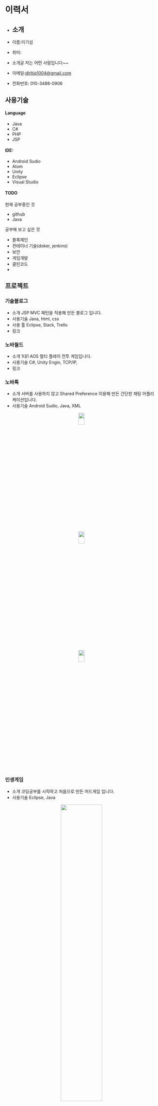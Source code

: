 # 이력서

+ ## 소개
+ 이름:이기섭
+ 취미: 

+ 소개글 저는 어떤 사람입니다~~

+ 이메일:dlrltjq1004@gmail.com
+ 전화번호: 010-3488-0906

## 사용기술

#### Language
+ Java 
+ C# 
+ PHP 
+ JSP

#### IDE: 
+ Android Sudio 
+ Atom
+ Unity
+ Eclipse 
+ Visual Studio

#### TODO

현재 공부중인 것
+ github
+ Java


공부해 보고 싶은 것
+ 블록체인
+ 컨테이너 기술(doker, jenkins)
+ 보안
+ 게임개발
+ 클린코드
+ 



## 프로젝트

### 기술블로그

+ 소개 JSP MVC 패턴을 적용해 만든 블로그 입니다.
+ 사용기술 Java, html, css
+ 사용 툴  Eclipse, Slack, Trello
+ 링크

### 노바월드

+ 소개 1대1 AOS 멀티 플레이 전투 게임입니다.
+ 사용기술 C#, Unity Engin, TCP/IP, 
+ 링크

### 노바톡

+ 소개 서버를 사용하지 않고 Shared Preference 이용해 만든 간단한 채팅 어플리케이션입니다.
+ 사용기술 Android Sudio, Java, XML
 <center><img src="images/채팅어플_가입_로그인.gif" width="20%" height="10%"></center>
 <center><img src="images/Java_채팅어플 -프로필변경.gif" width="20%" height="10%"></center>
 <center><img src="images/Java_채팅어플 - Join.gif" width="20%" height="10%"></center>

### 인생게임

+ 소개 코딩공부를 시작하고 처음으로 만든 머드게임 입니다.
+ 사용기술 Eclipse, Java
 <center><img src="images/Java_%EC%9D%B8%EC%83%9D%EA%B2%8C%EC%9E%84.gif" width="52%" height="50%"></center>
